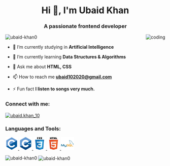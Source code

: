 <h1 align="center">Hi 👋, I'm Ubaid Khan</h1>
<h3 align="center">A passionate frontend developer</h3>

<image align="right" alt="coding" scr="https://i.pinimg.com/originals/54/e3/7d/54e37d8074ebcde1d96c77d7b2a7f310.gif" ></image>

<p align="left"> <img src="https://komarev.com/ghpvc/?username=ubaid-khan0&label=Profile%20views&color=0e75b6&style=flat" alt="ubaid-khan0" /> </p>

- 🔭 I’m currently studying in **Artificial Intelligence**

- 🌱 I’m currently learning **Data Structures & Algorithms**

- 💬 Ask me about **HTML, CSS**

- 📫 How to reach me **ubaid102020@gmail.com**

- ⚡ Fun fact **I listen to songs very much.**

<h3 align="left">Connect with me:</h3>
<p align="left">
<a href="https://instagram.com/ubaid.khan_10" target="blank"><img align="center" src="https://raw.githubusercontent.com/rahuldkjain/github-profile-readme-generator/master/src/images/icons/Social/instagram.svg" alt="ubaid.khan_10" height="30" width="40" /></a>
</p>

<h3 align="left">Languages and Tools:</h3>
<p align="left"> <a href="https://www.cprogramming.com/" target="_blank" rel="noreferrer"> <img src="https://raw.githubusercontent.com/devicons/devicon/master/icons/c/c-original.svg" alt="c" width="40" height="40"/> </a> <a href="https://www.w3schools.com/cpp/" target="_blank" rel="noreferrer"> <img src="https://raw.githubusercontent.com/devicons/devicon/master/icons/cplusplus/cplusplus-original.svg" alt="cplusplus" width="40" height="40"/> </a> <a href="https://www.w3schools.com/css/" target="_blank" rel="noreferrer"> <img src="https://raw.githubusercontent.com/devicons/devicon/master/icons/css3/css3-original-wordmark.svg" alt="css3" width="40" height="40"/> </a> <a href="https://www.w3.org/html/" target="_blank" rel="noreferrer"> <img src="https://raw.githubusercontent.com/devicons/devicon/master/icons/html5/html5-original-wordmark.svg" alt="html5" width="40" height="40"/> </a> <a href="https://www.mysql.com/" target="_blank" rel="noreferrer"> <img src="https://raw.githubusercontent.com/devicons/devicon/master/icons/mysql/mysql-original-wordmark.svg" alt="mysql" width="40" height="40"/> </a> </p>

<p><img align="left" src="https://github-readme-stats.vercel.app/api/top-langs?username=ubaid-khan0&show_icons=true&locale=en&layout=compact" alt="ubaid-khan0" /></p>

<p>&nbsp;<img align="center" src="https://github-readme-stats.vercel.app/api?username=ubaid-khan0&show_icons=true&locale=en" alt="ubaid-khan0" /></p>
